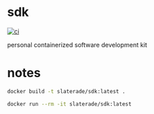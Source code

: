 # sdk

[![ci](https://github.com/slaterade/sdk/actions/workflows/docker-image.yml/badge.svg)](https://github.com/slaterade/sdk/actions/workflows/docker-image.yml)

personal containerized software development kit

# notes

```bash
docker build -t slaterade/sdk:latest .
```

```bash
docker run --rm -it slaterade/sdk:latest
```

